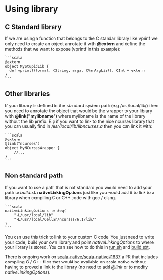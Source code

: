 
# Using library

## C Standard library

If we are using a function that belongs to the C standar library like vprinf we
only need to create an object annotate it with **@extern** and define the
methods that we want to expose (vprintf in this example):

    ```scala
    @extern
    object MyStupidLib {
      def vprintf(format: CString, args: CVarArgList): CInt = extern
    }
    ```

## Other libraries

If your library is defined in the standard system path (e.g /usr/local/lib/) 
then you need to annotate the object that would be the wrapper to your library
with **@link("mylibname")** where mylibname is the name of the library without
the lib prefix. E.g if you want to link to the nice ncurses library that you 
can usually find in */usr/local/lib/libncurses.a* then you can link it with:


    ```scala
    @extern
    @link("ncurses")
    object MyNCursesWrapper {
        //...
    }
    ```


## Non standard path

If you want to use a path that is not standard you would need to add your path
to *build.sb* **nativeLinkingOptions** just like you would add it to link to a
library when compiling C or C++ code with gcc / clang.

    ```scala
    nativeLinkingOptions := Seq(
        "-L/usr/local/lib",
        "-L/usr/local/Cellar/ncurses/6.1/lib/"
    )
    ```

You can use this trick to link to your custom C code. You just need to write
your code, build your own library and point *nativeLinkingOptions* to where your
library is stored. You can see how to do this in [run.sh](run.sh) and [build.sbt](build.sbt).

There is ongoing work on [scala-native/scala-native#1637](https://github.com/scala-native/scala-native/pull/1637) a PR that includes compiling C / C++ files that would be available on scala native without having to proved a link to the library (no need to add *@link* or to modify *nativeLinkingOptions*).


